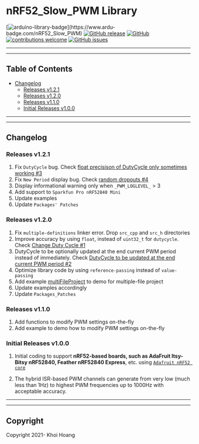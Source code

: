 # nRF52_Slow_PWM Library

[![arduino-library-badge](https://www.ardu-badge.com/badge/nRF52_Slow_PWM.svg?)](https://www.ardu-badge.com/nRF52_Slow_PWM)
[![GitHub release](https://img.shields.io/github/release/khoih-prog/nRF52_Slow_PWM.svg)](https://github.com/khoih-prog/nRF52_Slow_PWM/releases)
[![GitHub](https://img.shields.io/github/license/mashape/apistatus.svg)](https://github.com/khoih-prog/nRF52_Slow_PWM/blob/master/LICENSE)
[![contributions welcome](https://img.shields.io/badge/contributions-welcome-brightgreen.svg?style=flat)](#Contributing)
[![GitHub issues](https://img.shields.io/github/issues/khoih-prog/nRF52_Slow_PWM.svg)](http://github.com/khoih-prog/nRF52_Slow_PWM/issues)

---
---

## Table of Contents

* [Changelog](#changelog)
  * [Releases v1.2.1](#releases-v121)
  * [Releases v1.2.0](#releases-v120)
  * [Releases v1.1.0](#releases-v110)
  * [Initial Releases v1.0.0](#Initial-Releases-v100)

---
---

## Changelog

### Releases v1.2.1

1. Fix `DutyCycle` bug. Check [float precisison of DutyCycle only sometimes working #3](https://github.com/khoih-prog/SAMD_Slow_PWM/issues/3)
2. Fix `New Period` display bug. Check [random dropouts #4](https://github.com/khoih-prog/SAMD_Slow_PWM/issues/4)
3. Display informational warning only when `_PWM_LOGLEVEL_` > 3
4. Add support to `Sparkfun Pro nRF52840 Mini`
5. Update examples
6. Update `Packages' Patches`

### Releases v1.2.0

1. Fix `multiple-definitions` linker error. Drop `src_cpp` and `src_h` directories
2. Improve accuracy by using `float`, instead of `uint32_t` for `dutycycle`. Check [Change Duty Cycle #1](https://github.com/khoih-prog/ESP8266_PWM/issues/1#issuecomment-1024969658)
3. DutyCycle to be optionally updated at the end current PWM period instead of immediately. Check [DutyCycle to be updated at the end current PWM period #2](https://github.com/khoih-prog/ESP8266_PWM/issues/2)
4. Optimize library code by using `reference-passing` instead of `value-passing`
5. Add example [multiFileProject](examples/multiFileProject) to demo for multiple-file project
6. Update examples accordingly
7. Update `Packages_Patches`

### Releases v1.1.0

1. Add functions to modify PWM settings on-the-fly
2. Add example to demo how to modify PWM settings on-the-fly

### Initial Releases v1.0.0

1. Initial coding to support **nRF52-based boards, such as AdaFruit Itsy-Bitsy nRF52840, Feather nRF52840 Express**, etc. using [`Adafruit nRF52 core`](https://github.com/adafruit/Adafruit_nRF52_Arduino)

2. The hybrid ISR-based PWM channels can generate from very low (much less than 1Hz) to highest PWM frequencies up to 1000Hz with acceptable accuracy.

---
---

## Copyright

Copyright 2021- Khoi Hoang



